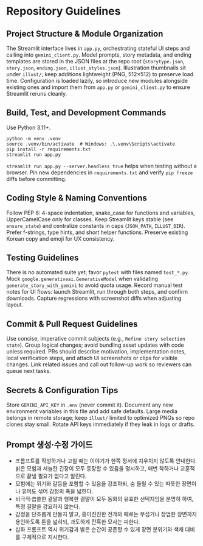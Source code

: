 # Repository Guidelines

## Project Structure & Module Organization
The Streamlit interface lives in `app.py`, orchestrating stateful UI steps and calling into `gemini_client.py`. Model prompts, story metadata, and ending templates are stored in the JSON files at the repo root (`storytype.json`, `story.json`, `ending.json`, `illust_styles.json`). Illustration thumbnails sit under `illust/`; keep additions lightweight (PNG, 512×512) to preserve load time. Configuration is loaded lazily, so introduce new modules alongside existing ones and import them from `app.py` or `gemini_client.py` to ensure Streamlit reruns cleanly.

## Build, Test, and Development Commands
Use Python 3.11+.
```
python -m venv .venv
source .venv/bin/activate  # Windows: .\.venv\Scripts\activate
pip install -r requirements.txt
streamlit run app.py
```
`streamlit run app.py --server.headless true` helps when testing without a browser. Pin new dependencies in `requirements.txt` and verify `pip freeze` diffs before committing.

## Coding Style & Naming Conventions
Follow PEP 8: 4-space indentation, snake_case for functions and variables, UpperCamelCase only for classes. Keep Streamlit keys stable (see `ensure_state`) and centralize constants in caps (`JSON_PATH`, `ILLUST_DIR`). Prefer f-strings, type hints, and short helper functions. Preserve existing Korean copy and emoji for UX consistency.

## Testing Guidelines
There is no automated suite yet; favor `pytest` with files named `test_*.py`. Mock `google.generativeai.GenerativeModel` when validating `generate_story_with_gemini` to avoid quota usage. Record manual test notes for UI flows: launch Streamlit, run through both steps, and confirm downloads. Capture regressions with screenshot diffs when adjusting layout.

## Commit & Pull Request Guidelines
Use concise, imperative commit subjects (e.g., `Refine story selection state`). Group logical changes; avoid bundling asset updates with code unless required. PRs should describe motivation, implementation notes, local verification steps, and attach UI screenshots or clips for visible changes. Link related issues and call out follow-up work so reviewers can queue next tasks.

## Secrets & Configuration Tips
Store `GEMINI_API_KEY` in `.env` (never commit it). Document any new environment variables in this file and add safe defaults. Large media belongs in remote storage; keep `illust/` limited to optimized PNGs so repo clones stay small. Rotate API keys immediately if they leak in logs or drafts.

## Prompt 생성·수정 가이드
- 프롬프트를 작성하거나 고칠 때는 이야기가 한쪽 정서에 치우치지 않도록 안내한다. 밝은 모험과 서늘한 긴장이 모두 등장할 수 있음을 명시하고, 매번 착하거나 교훈적으로 끝낼 필요가 없다고 알린다.
- 모험에는 위기와 갈등을 포함할 수 있음을 강조하되, 숨 돌릴 수 있는 따뜻한 장면이나 유머도 섞어 감정의 폭을 넓힌다.
- 비극적·씁쓸한 결말과 행복한 결말이 모두 동화의 유효한 선택지임을 분명히 하여, 특정 결말을 강요하지 않는다.
- 감정을 단조롭게 만들지 말고, 흥미진진한 전개와 때로는 무섭거나 장엄한 장면까지 용인하도록 톤을 넓히되, 과도하게 잔혹한 묘사는 피한다.
- 삽화 프롬프트 역시 위기감과 밝은 순간이 공존할 수 있게 장면 분위기와 색채 대비를 구체적으로 지시한다.
